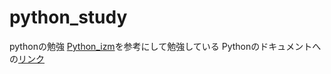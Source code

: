 # python_study
pythonの勉強
[Python_izm](https://www.python-izm.com/)を参考にして勉強している
Pythonのドキュメントへの[リンク](https://docs.python.jp/)
